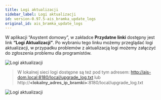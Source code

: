 ```yaml
---
title: Logi aktualizacji
sidebar_label: Logi aktualizacji
id: version-0.97.5-ais_bramka_update_logs
original_id: ais_bramka_update_logs
---
```


W aplikacji “Asystent domowy”, w zakładce **Przydatne linki** dostępny jest link **“Logi Aktualizacji”**. Po wybraniu tego linku możemy przeglądać logi aktualizacji, w przypadku problemów z aktualizacją logi możemy załączyć do zgłoszenia problemu dla programistów.


![Logi aktualizacji](/AIS-docs/img/en/frontend/update_logs.png)

>W lokalnej sieci logi dostępne są też pod tym adresem: http://ais-dom.local:8180/local/upgrade_log.txt lub http://**<lokalny_adres_ip_bramki>**:8180/local/upgrade_log.txt

![Logi aktualizacji](/AIS-docs/img/en/bramka/update_logs_txt.png)

